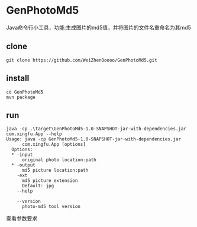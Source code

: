 # GenPhotoMd5
Java命令行小工具，功能:生成图片的md5值，并将图片的文件名重命名为其md5

## clone

```shell
git clone https://github.com/WeiZhenOoooo/GenPhotoMd5.git
```

## install

```shell
cd GenPhotoMd5
mvn package
```

## run

```shell
java -cp .\target\GenPhotoMd5-1.0-SNAPSHOT-jar-with-dependencies.jar com.xingfu.App --help
Usage: java -cp GenPhotoMd5-1.0-SNAPSHOT-jar-with-dependencies.jar
      com.xingfu.App [options]
  Options:
  * -input
      original photo location:path
  * -output
      md5 picture location:path
    -ext
      md5 picture extension
      Default: jpg
    --help

    --version
      photo-md5 tool version
```

查看参数要求
